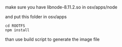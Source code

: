 make sure you have libnode-8.11.2.so in osv/apps/node

and put this folder in osv/apps

```shell
cd ROOTFS
npm install
```

than use build script to generate the image file